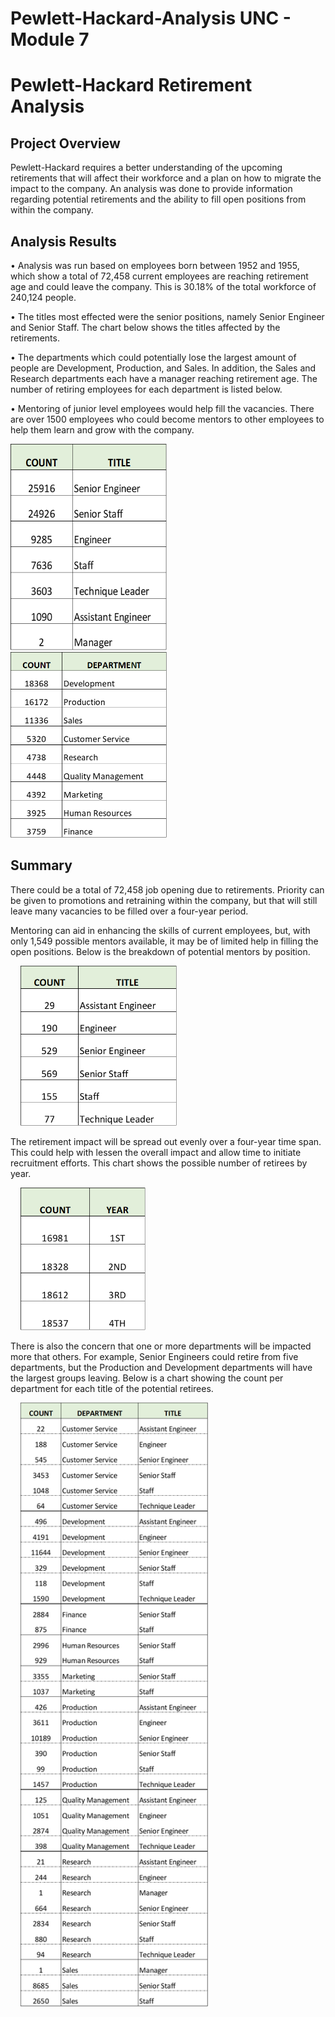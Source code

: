 # Pewlett-Hackard-Analysis UNC - Module 7

# Pewlett-Hackard Retirement Analysis

## Project Overview
Pewlett-Hackard requires a better understanding of the upcoming retirements that will affect their workforce and a plan on how to migrate the impact to the company.  An analysis was done to provide information regarding potential retirements and the ability to fill open positions from within the company.

## Analysis Results
•	Analysis was run based on employees born between 1952 and 1955, which show a total of 72,458 current employees are reaching retirement age and could leave the company.  This is 30.18% of the total workforce of 240,124 people.

•	The titles most effected were the senior positions, namely Senior Engineer and Senior Staff.  The chart below shows the titles affected by the retirements.


•	The departments which could potentially lose the largest amount of people are Development, Production, and Sales.  In addition, the Sales and Research departments each have a manager reaching retirement age.  The number of retiring employees for each department is listed below.

•	Mentoring of junior level employees would help fill the vacancies.  There are over 1500 employees who could become mentors to other employees to help them learn and grow with the company.

<img src="Resources/count_title.png" width="250">  &nbsp;&nbsp;&nbsp;&nbsp;&nbsp;&nbsp;&nbsp;&nbsp; <img src="Resources/count_dept.png" width="250">


## Summary
There could be a total of 72,458 job opening due to retirements.  Priority can be given to promotions and retraining within the company, but that will still leave many vacancies to be filled over a four-year period.

Mentoring can aid in enhancing the skills of current employees, but, with only 1,549 possible mentors available, it may be of limited help in filling the open positions. Below is the breakdown of potential mentors by position.

&nbsp;&nbsp;&nbsp;&nbsp;<img src="Resources/count_title_mentors.png" width="250">

The retirement impact will be spread out evenly over a four-year time span.  This could help with lessen the overall impact and allow time to initiate recruitment efforts.  This chart shows the possible number of retirees by year.  

&nbsp;&nbsp;&nbsp;&nbsp;<img src="Resources/count_year.png" width="200">

There is also the concern that one or more departments will be impacted more that others.  For example, Senior Engineers could retire from five departments, but the Production and Development departments will have the largest groups leaving.  Below is a chart showing the count per department for each title of the potential retirees.

&nbsp;&nbsp;&nbsp;&nbsp;<img src="Resources/count_dept_title.png" width="300">
